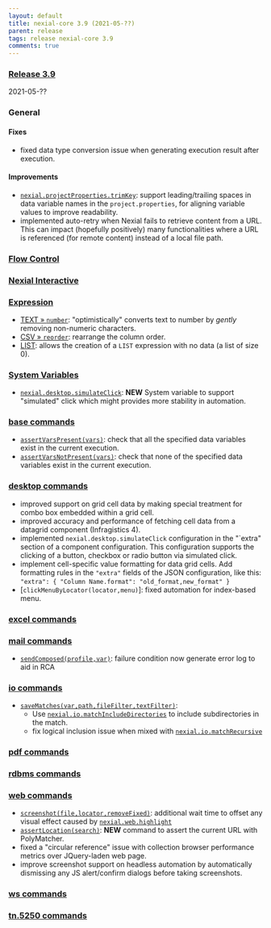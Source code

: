 ```yaml
---
layout: default
title: nexial-core 3.9 (2021-05-??)
parent: release
tags: release nexial-core 3.9
comments: true
---
```


### <a href="https://github.com/nexiality/nexial-core/releases/tag/nexial-core-v3.9_????" class="external-link" target="_nexial_link">Release 3.9</a>
2021-05-??


### General
#### Fixes
- fixed data type conversion issue when generating execution result after execution.

#### Improvements
- [`nexial.projectProperties.trimKey`](../systemvars/index.html#nexial.projectProperties.trimKey): support 
  leading/trailing spaces in data variable names in the `project.properties`, for aligning variable values to improve 
  readability.
- implemented auto-retry when Nexial fails to retrieve content from a URL. This can impact (hopefully positively) many
  functionalities where a URL is referenced (for remote content) instead of a local file path.


### [Flow Control](../flowcontrols)


### [Nexial Interactive](../interactive)


### [Expression](../expressions)
- [TEXT &raquo; `number`](../expressions/TEXTexpression#number): "optimistically" converts text to number by _gently_ 
  removing non-numeric characters.
- [CSV &raquo; `reorder`](../expressions/CSVexpression#reordercolumnnamesorindices): rearrange the column order.
- [LIST](../expressions/LISTexpression): allows the creation of a `LIST` expression with no data (a list of size 0).


### [System Variables](../systemvars)
- [`nexial.desktop.simulateClick`](../systemvars/index.html#nexial.desktop.simulateClick): **NEW** System variable to 
  support "simulated" click which might provides more stability in automation.


### [base commands](../commands/base)
- [`assertVarsPresent(vars)`](../commands/base/assertVarsPresent(vars)): check that all the specified data variables 
  exist in the current execution.
- [`assertVarsNotPresent(vars)`](../commands/base/assertVarsNotPresent(vars)): check that none of the specified data 
  variables exist in the current execution.


### [desktop commands](../commands/desktop)
- improved support on grid cell data by making special treatment for combo box embedded within a grid cell.
- improved accuracy and performance of fetching cell data from a datagrid component (Infragistics 4).
- implemented `nexial.desktop.simulateClick` configuration in the "`extra" section of a component configuration. This
  configuration supports the clicking of a button, checkbox or radio button via simulated click.
- implement cell-specific value formatting for data grid cells. Add formatting rules in the `"extra"` fields of the 
  JSON configuration, like this: `"extra": { "Column Name.format": "old_format,new_format" }`
- [`clickMenuByLocator(locator,menu)`]: fixed automation for index-based menu.


### [excel commands](../commands/excel)


### [mail commands](../commands/mail)
- [`sendComposed(profile,var)`](../commands/mail/sendComposed(profile,var)): failure condition now generate error log to aid in RCA


### [io commands](../commands/io)
- [`saveMatches(var,path,fileFilter,textFilter)`](../commands/io/saveMatches(var,path,fileFilter,textFilter)): 
  - Use [`nexial.io.matchIncludeDirectories`](../systemvars/index.html#nexial.io.matchIncludeDirectories) to include 
    subdirectories in the match.
  - fix logical inclusion issue when mixed with [`nexial.io.matchRecursive`](../systemvars/index.html#nexial.io.matchRecursive)


### [pdf commands](../commands/pdf)


### [rdbms commands](../commands/rdbms)


### [web commands](../commands/web)
- [`screenshot(file,locator,removeFixed)`](../commands/web/screenshot(file,locator,removeFixed)): additional wait time 
  to offset any visual effect caused by [`nexial.web.highlight`](../systemvars/index.html#nexial.web.highlight)
- [`assertLocation(search)`](../commands/web/assertLocation(search)): **NEW** command to assert the current URL with 
  PolyMatcher.
- fixed a "circular reference" issue with collection browser performance metrics over JQuery-laden web page.
- improve screenshot support on headless automation by automatically dismissing any JS alert/confirm dialogs before 
  taking screenshots.


### [ws commands](../commands/ws)


### [tn.5250 commands](../commands/tn.5250)
